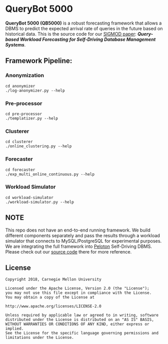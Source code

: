 # QueryBot 5000
**QueryBot 5000 (QB5000)** is a  robust forecasting framework that allows a DBMS to predict the expected arrival rate of queries
in the future based on historical data. This is the source code for our 
[SIGMOD paper](http://www.cs.cmu.edu/~malin199/publications/2018.forecasting.sigmod.pdf): **_Query-based Workload Forecasting for Self-Driving Database Management Systems_**.

## Framework Pipeline:

### Anonymization
    cd anonymizer
    ./log-anonymizer.py --help
    
### Pre-processor
    cd pre-processor
    ./templatizer.py --help
    
### Clusterer
    cd clusterer
    ./online_clustering.py --help
    
### Forecaster
    cd forecaster
    ./exp_multi_online_continuous.py --help
 
### Workload Simulator
    cd workload-simulator
    ./workload-simulator.py --help
    
## NOTE
This repo does not have an end-to-end running framework. We build different components separately and pass the results through a workload simulator that connects to MySQL/PostgreSQL for experimental purposes. We are integrating the full framework into [Peloton](http://pelotondb.io/) Self-Driving DBMS. Please check out our [source code](https://github.com/cmu-db/peloton/tree/master/src/include/brain) there for more reference.

## License
    Copyright 2018, Carnegie Mellon University

    Licensed under the Apache License, Version 2.0 (the "License");
    you may not use this file except in compliance with the License.
    You may obtain a copy of the License at

    http://www.apache.org/licenses/LICENSE-2.0

    Unless required by applicable law or agreed to in writing, software
    distributed under the License is distributed on an "AS IS" BASIS,
    WITHOUT WARRANTIES OR CONDITIONS OF ANY KIND, either express or implied.
    See the License for the specific language governing permissions and
    limitations under the License.
